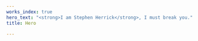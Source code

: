 ```yaml
---
works_index: true
hero_text: "<strong>I am Stephen Herrick</strong>, I must break you."
title: Hero

---
```

<Hero :text="$page.frontmatter.hero_text" />
<WorksList />